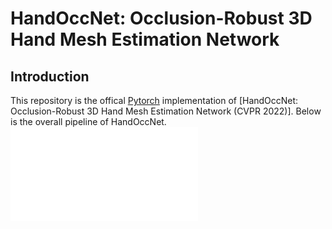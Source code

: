 # HandOccNet: Occlusion-Robust 3D Hand Mesh Estimation Network

## Introduction
This repository is the offical [Pytorch](https://pytorch.org/) implementation of [HandOccNet: Occlusion-Robust 3D Hand Mesh Estimation Network (CVPR 2022)]. Below is the overall pipeline of HandOccNet.
![overall pipeline](./asset/model.pdf)




